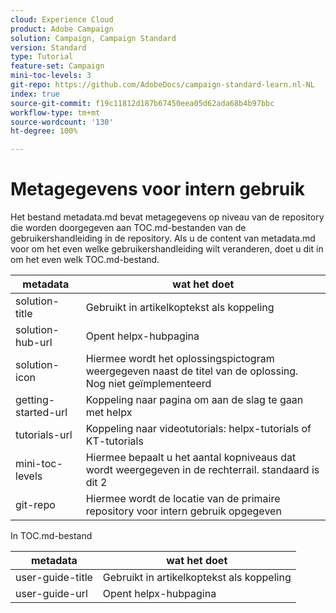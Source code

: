 ```yaml
---
cloud: Experience Cloud
product: Adobe Campaign
solution: Campaign, Campaign Standard
version: Standard
type: Tutorial
feature-set: Campaign
mini-toc-levels: 3
git-repo: https://github.com/AdobeDocs/campaign-standard-learn.nl-NL
index: true
source-git-commit: f19c11812d187b67450eea05d62ada68b4b97bbc
workflow-type: tm+mt
source-wordcount: '130'
ht-degree: 100%

---
```



# Metagegevens voor intern gebruik

Het bestand metadata.md bevat metagegevens op niveau van de repository die worden doorgegeven aan TOC.md-bestanden van de gebruikershandleiding in de repository. Als u de content van metadata.md voor om het even welke gebruikershandleiding wilt veranderen, doet u dit in om het even welk TOC.md-bestand.

| metadata | wat het doet |
|--- |--- |
| solution-title | Gebruikt in artikelkoptekst als koppeling |
| solution-hub-url | Opent helpx-hubpagina |
| solution-icon | Hiermee wordt het oplossingspictogram weergegeven naast de titel van de oplossing. Nog niet geïmplementeerd |
| getting-started-url | Koppeling naar pagina om aan de slag te gaan met helpx |
| tutorials-url | Koppeling naar videotutorials: helpx-tutorials of KT-tutorials |
| mini-toc-levels | Hiermee bepaalt u het aantal kopniveaus dat wordt weergegeven in de rechterrail. standaard is dit 2 |
| git-repo | Hiermee wordt de locatie van de primaire repository voor intern gebruik opgegeven |

In TOC.md-bestand

| metadata | wat het doet |
|--- |--- |
| user-guide-title | Gebruikt in artikelkoptekst als koppeling |
| user-guide-url | Opent helpx-hubpagina |

